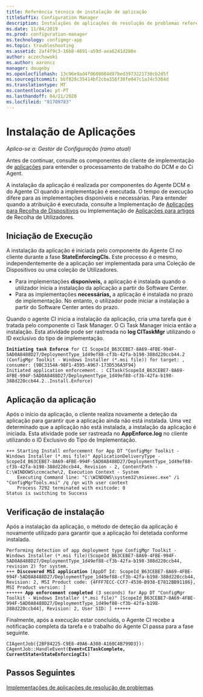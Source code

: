 ```yaml
---
title: Referência técnica de instalação de aplicação
titleSuffix: Configuration Manager
description: Instalações de aplicações de resolução de problemas referência técnica para Gestor de Configuração.
ms.date: 11/04/2019
ms.prod: configuration-manager
ms.technology: configmgr-app
ms.topic: troubleshooting
ms.assetid: 2af4f9c3-16b8-4691-a59d-aea6241d288e
author: aczechowski
ms.author: aaroncz
manager: dougeby
ms.openlocfilehash: 13c96e9ad4f0608084d87bed3973221730cb2d5f
ms.sourcegitcommit: bbf820c35414bf2cba356f30fe047c1a34c5384d
ms.translationtype: MT
ms.contentlocale: pt-PT
ms.lasthandoff: 04/21/2020
ms.locfileid: "81709783"
---
```

# <a name="application-installation"></a>Instalação de Aplicações

*Aplica-se a: Gestor de Configuração (ramo atual)*

Antes de continuar, consulte os componentes do cliente de implementação de [aplicações](client-components-technical-reference.md) para entender o processamento de trabalho do DCM e do Ci Agent.

A instalação da aplicação é realizada por componentes do Agente DCM e do Agente CI quando a implementação é executada. O tempo de execução difere para as implementações disponíveis e necessárias. Para entender quando a atribuição é executada, consulte a Implementação de [Aplicações para Recolha de Dispositivos](device-deployment-technical-reference.md) ou Implementação de [Aplicações para artigos](user-deployment-technical-reference.md) de Recolha de Utilizadores.

## <a name="enforcement-initiation"></a>Iniciação de Execução

A instalação da aplicação é iniciada pelo componente do Agente CI no cliente durante a fase **StateEnforcingCIs.** Este processo é o mesmo, independentemente de a aplicação ser implementada para uma Coleção de Dispositivos ou uma coleção de Utilizadores.

- Para implementações **disponíveis,** a aplicação é instalada quando o utilizador inicia a instalação da aplicação a partir do Software Center.
- Para as implementações **necessárias,** a aplicação é instalada no prazo de implementação. No entanto, o utilizador pode iniciar a instalação a partir do Software Center antes do prazo.

Quando o agente CI inicia a instalação da aplicação, cria uma tarefa que é tratada pelo componente ci Task Manager. O Ci Task Manager inicia então a instalação. Esta atividade pode ser rastreada no **log CITaskMgr** utilizando o ID exclusivo do tipo de implementação.

<pre><code class="lang-text"><b>Initiating task Enforce</b> for CI ScopeId_B63CEBE7-8A69-4FBE-994F-5AD0A8488D27/DeploymentType_1d49ef88-cf3b-42fa-b198-388d220ccb44.2 (ConfigMgr Toolkit - Windows Installer (*.msi file)) for target: , consumer: {9BC3154A-98F1-4595-A967-173D536A3F94}
Initiated application enforcement. : CITask(ScopeId_B63CEBE7-8A69-4FBE-994F-5AD0A8488D27/DeploymentType_1d49ef88-cf3b-42fa-b198-388d220ccb44.2..Install.Enforce)
</code></pre>

## <a name="application-enforcement"></a>Aplicação da aplicação

Após o início da aplicação, o cliente realiza novamente a deteção da aplicação para garantir que a aplicação ainda não está instalada. Uma vez determinado que a aplicação não está instalada, a instalação da aplicação é iniciada. Esta atividade pode ser rastreada no **AppEnforce.log** no cliente utilizando o ID Exclusivo do Tipo de Implementação.

```text
+++ Starting Install enforcement for App DT "ConfigMgr Toolkit - Windows Installer (*.msi file)" ApplicationDeliveryType - ScopeId_B63CEBE7-8A69-4FBE-994F-5AD0A8488D27/DeploymentType_1d49ef88-cf3b-42fa-b198-388d220ccb44, Revision - 2, ContentPath - C:\WINDOWS\ccmcache\2, Execution Context - System
    Executing Command line: "C:\WINDOWS\system32\msiexec.exe" /i "ConfigMgrTools.msi" /q /qn with user context
    Process 7292 terminated with exitcode: 0
Status is switching to Success
```

## <a name="installation-verification"></a>Verificação de instalação

Após a instalação da aplicação, o método de deteção da aplicação é novamente utilizado para garantir que a aplicação foi detetada conforme instalada.

<pre><code class="lang-text">Performing detection of app deployment type ConfigMgr Toolkit - Windows Installer (*.msi file)(ScopeId_B63CEBE7-8A69-4FBE-994F-5AD0A8488D27/DeploymentType_1d49ef88-cf3b-42fa-b198-388d220ccb44, revision 2) for system.
+++ <b>Discovered MSI application</b> [AppDT Id: ScopeId_B63CEBE7-8A69-4FBE-994F-5AD0A8488D27/DeploymentType_1d49ef88-cf3b-42fa-b198-388d220ccb44, Revision: 2, MSI Product code: {4FFF7ECC-CCF7-4530-B938-E7812BB91186}, MSI Product version: ]
++++++ <b>App enforcement completed</b> (3 seconds) for App DT "ConfigMgr Toolkit - Windows Installer (*.msi file)" [ScopeId_B63CEBE7-8A69-4FBE-994F-5AD0A8488D27/DeploymentType_1d49ef88-cf3b-42fa-b198-388d220ccb44], Revision: 2, User SID: ] ++++++
</code></pre>

Finalmente, após a execução estar concluída, o Agente CI recebe a notificação completa da tarefa e o trabalho do Agente CI passa para a fase seguinte.

<pre><code class="lang-text">CIAgentJob({2BF84225-C9E8-49A6-A308-A160C4B799D3}): CAgentJob::HandleEvent(<b>Event=CITaskComplete, CurrentState=StateEnforcingCIs</b>)
</code></pre>

## <a name="next-steps"></a>Passos Seguintes

[Implementações de aplicações de resolução de problemas](../deploy-use/troubleshoot-application-deployment.md)
